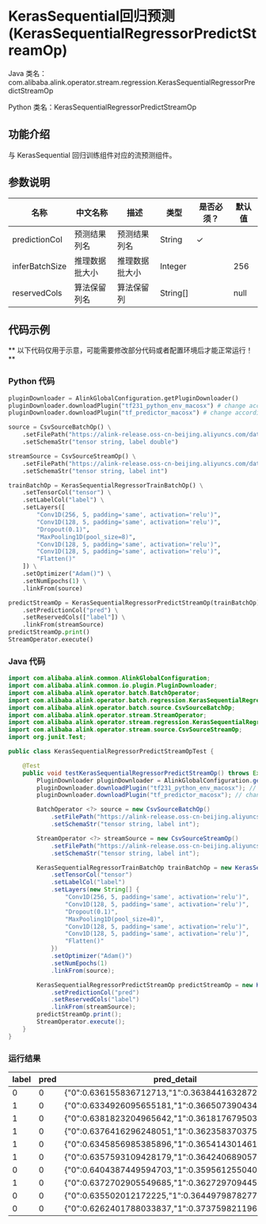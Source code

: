 # KerasSequential回归预测 (KerasSequentialRegressorPredictStreamOp)
Java 类名：com.alibaba.alink.operator.stream.regression.KerasSequentialRegressorPredictStreamOp

Python 类名：KerasSequentialRegressorPredictStreamOp


## 功能介绍

与 KerasSequential 回归训练组件对应的流预测组件。


## 参数说明

| 名称 | 中文名称 | 描述 | 类型 | 是否必须？ | 默认值 |
| --- | --- | --- | --- | --- | --- |
| predictionCol | 预测结果列名 | 预测结果列名 | String | ✓ |  |
| inferBatchSize | 推理数据批大小 | 推理数据批大小 | Integer |  | 256 |
| reservedCols | 算法保留列名 | 算法保留列 | String[] |  | null |


## 代码示例

** 以下代码仅用于示意，可能需要修改部分代码或者配置环境后才能正常运行！**

### Python 代码
```python
pluginDownloader = AlinkGlobalConfiguration.getPluginDownloader()
pluginDownloader.downloadPlugin("tf231_python_env_macosx") # change according to system type
pluginDownloader.downloadPlugin("tf_predictor_macosx") # change according to system type

source = CsvSourceBatchOp() \
    .setFilePath("https://alink-release.oss-cn-beijing.aliyuncs.com/data-files/random_tensor.csv") \
    .setSchemaStr("tensor string, label double")

streamSource = CsvSourceStreamOp() \
    .setFilePath("https://alink-release.oss-cn-beijing.aliyuncs.com/data-files/random_tensor.csv") \
    .setSchemaStr("tensor string, label int")

trainBatchOp = KerasSequentialRegressorTrainBatchOp() \
    .setTensorCol("tensor") \
    .setLabelCol("label") \
    .setLayers([
        "Conv1D(256, 5, padding='same', activation='relu')",
        "Conv1D(128, 5, padding='same', activation='relu')",
        "Dropout(0.1)",
        "MaxPooling1D(pool_size=8)",
        "Conv1D(128, 5, padding='same', activation='relu')",
        "Conv1D(128, 5, padding='same', activation='relu')",
        "Flatten()"
    ]) \
    .setOptimizer("Adam()") \
    .setNumEpochs(1) \
    .linkFrom(source)

predictStreamOp = KerasSequentialRegressorPredictStreamOp(trainBatchOp) \
    .setPredictionCol("pred") \
    .setReservedCols(["label"]) \
    .linkFrom(streamSource)
predictStreamOp.print()
StreamOperator.execute()
```

### Java 代码
```java
import com.alibaba.alink.common.AlinkGlobalConfiguration;
import com.alibaba.alink.common.io.plugin.PluginDownloader;
import com.alibaba.alink.operator.batch.BatchOperator;
import com.alibaba.alink.operator.batch.regression.KerasSequentialRegressorTrainBatchOp;
import com.alibaba.alink.operator.batch.source.CsvSourceBatchOp;
import com.alibaba.alink.operator.stream.StreamOperator;
import com.alibaba.alink.operator.stream.regression.KerasSequentialRegressorPredictStreamOp;
import com.alibaba.alink.operator.stream.source.CsvSourceStreamOp;
import org.junit.Test;

public class KerasSequentialRegressorPredictStreamOpTest {

	@Test
	public void testKerasSequentialRegressorPredictStreamOp() throws Exception {
		PluginDownloader pluginDownloader = AlinkGlobalConfiguration.getPluginDownloader();
		pluginDownloader.downloadPlugin("tf231_python_env_macosx"); // change according to system type
		pluginDownloader.downloadPlugin("tf_predictor_macosx"); // change according to system type

		BatchOperator <?> source = new CsvSourceBatchOp()
			.setFilePath("https://alink-release.oss-cn-beijing.aliyuncs.com/data-files/random_tensor.csv")
			.setSchemaStr("tensor string, label int");

		StreamOperator <?> streamSource = new CsvSourceStreamOp()
			.setFilePath("https://alink-release.oss-cn-beijing.aliyuncs.com/data-files/random_tensor.csv")
			.setSchemaStr("tensor string, label int");

		KerasSequentialRegressorTrainBatchOp trainBatchOp = new KerasSequentialRegressorTrainBatchOp()
			.setTensorCol("tensor")
			.setLabelCol("label")
			.setLayers(new String[] {
				"Conv1D(256, 5, padding='same', activation='relu')",
				"Conv1D(128, 5, padding='same', activation='relu')",
				"Dropout(0.1)",
				"MaxPooling1D(pool_size=8)",
				"Conv1D(128, 5, padding='same', activation='relu')",
				"Conv1D(128, 5, padding='same', activation='relu')",
				"Flatten()"
			})
			.setOptimizer("Adam()")
			.setNumEpochs(1)
			.linkFrom(source);

		KerasSequentialRegressorPredictStreamOp predictStreamOp = new KerasSequentialRegressorPredictStreamOp(trainBatchOp)
			.setPredictionCol("pred")
			.setReservedCols("label")
			.linkFrom(streamSource);
		predictStreamOp.print();
		StreamOperator.execute();
	}
}
```

### 运行结果

label|pred|pred_detail
-----|----|-----------
0|0|{"0":0.636155836712713,"1":0.36384416328728697}
1|0|{"0":0.6334926095655181,"1":0.3665073904344819}
1|0|{"0":0.6381823204965642,"1":0.3618176795034358}
1|0|{"0":0.6376416296248051,"1":0.362358370375195}
1|0|{"0":0.6345856985385896,"1":0.36541430146141035}
1|0|{"0":0.6357593109428179,"1":0.364240689057182}
0|0|{"0":0.6404387449594703,"1":0.3595612550405296}
1|0|{"0":0.6372702905549685,"1":0.36272970944503136}
0|0|{"0":0.635502012172225,"1":0.36449798782777487}
0|0|{"0":0.6262401788033837,"1":0.37375982119661644}
